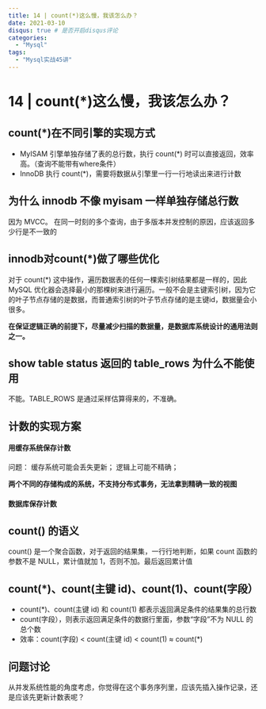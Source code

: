```yaml
---
title: 14 | count(*)这么慢，我该怎么办？
date: 2021-03-10
disqus: true # 是否开启disqus评论
categories:
  - "Mysql"
tags:
  - "Mysql实战45讲"
---
```


<!--more-->

# 14 | count(*)这么慢，我该怎么办？

## count(*)在不同引擎的实现方式
* MyISAM 引擎单独存储了表的总行数，执行 count(*) 时可以直接返回，效率高。（查询不能带有where条件）
* InnoDB 执行 count(*)，需要将数据从引擎里一行一行地读出来进行计数

## 为什么 innodb 不像 myisam 一样单独存储总行数
因为 MVCC。
在同一时刻的多个查询，由于多版本并发控制的原因，应该返回多少行是不一致的

## innodb对count(*)做了哪些优化
对于 count(*) 这中操作，遍历数据表的任何一棵索引树结果都是一样的，因此 MySQL 优化器会选择最小的那棵树来进行遍历。一般不会是主键索引树，因为它的叶子节点存储的是数据，而普通索引树的叶子节点存储的是主键id，数据量会小很多。

**在保证逻辑正确的前提下，尽量减少扫描的数据量，是数据库系统设计的通用法则之一。**

## show table status 返回的 table_rows 为什么不能使用
不能。TABLE_ROWS 是通过采样估算得来的，不准确。

## 计数的实现方案

#### 用缓存系统保存计数
问题：
缓存系统可能会丢失更新；
逻辑上可能不精确；

**两个不同的存储构成的系统，不支持分布式事务，无法拿到精确一致的视图**

#### 数据库保存计数

## count() 的语义
count() 是一个聚合函数，对于返回的结果集，一行行地判断，如果 count 函数的参数不是 NULL，累计值就加 1，否则不加。最后返回累计值

## count(*)、count(主键 id)、count(1)、count(字段）
* count(*)、count(主键 id) 和 count(1) 都表示返回满足条件的结果集的总行数
* count(字段），则表示返回满足条件的数据行里面，参数“字段”不为 NULL 的总个数
* 效率：count(字段) < count(主键 id) < count(1) ≈ count(*)

## 问题讨论
从并发系统性能的角度考虑，你觉得在这个事务序列里，应该先插入操作记录，还是应该先更新计数表呢？
